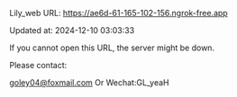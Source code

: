 Lily_web URL: https://ae6d-61-165-102-156.ngrok-free.app

Updated at: 2024-12-10 03:03:33

If you cannot open this URL, the server might be down.

Please contact: 

goley04@foxmail.com Or Wechat:GL_yeaH